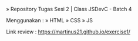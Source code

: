 »	Repository Tugas Sesi 2 | Class JSDevC - Batch 4

Menggunakan : »	HTML »	CSS »	JS

Link review : https://martinus21.github.io/exercise1/
